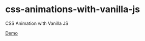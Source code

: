 # css-animations-with-vanilla-js
CSS Animation with Vanilla JS

<a href="https://miloszekovic.github.io/css-animations-with-vanilla-js/">Demo</a>
